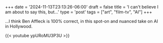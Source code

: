 +++
date = '2024-11-13T23:13:26-06:00'
draft = false
title = 'I can't believe I am about to say this&#44; but...'
type = 'post'
tags = ["art", "film-tv", "AI"]
+++

...I think Ben Affleck is 100% correct, in this spot-on and nuanced take on AI in Hollywood.

<div class="video">
{{< youtube ypURoMU3P3U >}}
</div>